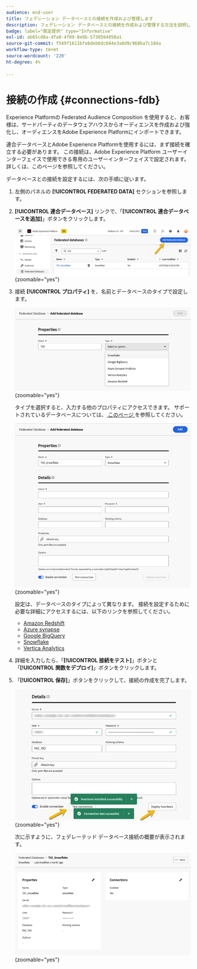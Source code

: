 ```yaml
---
audience: end-user
title: フェデレーション データベースとの接続を作成および管理します
description: フェデレーション データベースとの接続を作成および管理する方法を説明します
badge: label="限定提供" type="Informative"
exl-id: ab65cd8a-dfa0-4f09-8e9b-5730564050a1
source-git-commit: f549f1611bfe6deb6dc684e3a0d9c968ba7c184a
workflow-type: tm+mt
source-wordcount: '220'
ht-degree: 4%

---
```


# 接続の作成 {#connections-fdb}

Experience Platformの Federated Audience Composition を使用すると、お客様は、サードパーティのデータウェアハウスからオーディエンスを作成および強化し、オーディエンスをAdobe Experience Platformにインポートできます。

連合データベースとAdobe Experience Platformを使用するには、まず接続を確立する必要があります。 この接続は、Adobe Experience Platform ユーザーインターフェイスで使用できる専用のユーザーインターフェイスで設定されます。詳しくは、このページを参照してください。

データベースとの接続を設定するには、次の手順に従います。

1. 左側のパネルの **[!UICONTROL FEDERATED DATA]** セクションを参照します。

1. **[!UICONTROL 連合データベース]** リンクで、「**[!UICONTROL 連合データベースを追加]**」ボタンをクリックします。

   ![](assets/connections_list.png){zoomable="yes"}

1. 接続 **[!UICONTROL プロパティ]** を、名前とデータベースのタイプで設定します。

   ![](assets/connections_name.png){zoomable="yes"}

   タイプを選択すると、入力する他のプロパティにアクセスできます。 サポートされているデータベースについては、[ このページ ](federated-db.md) を参照してください。

   ![](assets/connections_details.png){zoomable="yes"}

   設定は、データベースのタイプによって異なります。 接続を設定するために必要な詳細にアクセスするには、以下のリンクを参照してください。

   * [Amazon Redshift](federated-db.md#amazon-redshift)
   * [Azure synapse](federated-db.md#azure-synapse-redshift)
   * [Google BigQuery](federated-db.md#google-big-query)
   * [Snowflake](federated-db.md#snowflake)
   * [Vertica Analytics](federated-db.md#vertica-analytics)

1. 詳細を入力したら、「**[!UICONTROL 接続をテスト]**」ボタンと「**[!UICONTROL 関数をデプロイ]**」ボタンをクリックします。

1. 「**[!UICONTROL 保存]**」ボタンをクリックして、接続の作成を完了します。

   ![](assets/connections_testdeploy.png){zoomable="yes"}

   次に示すように、フェデレーテッド データベース接続の概要が表示されます。

   ![](assets/connections_overview.png){zoomable="yes"}
